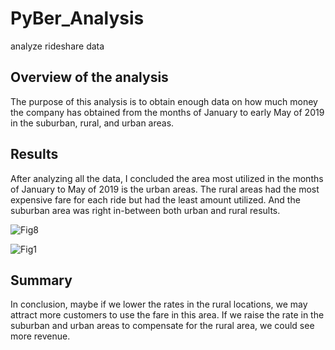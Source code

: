 # PyBer_Analysis
analyze rideshare data

## Overview of the analysis
The purpose of this analysis is to obtain enough data on how much money the company has obtained from the months of January to early May of 2019 in the suburban, rural, and urban areas.

## Results
After analyzing all the data, I concluded the area most utilized in the months of January to May of 2019 is the urban areas. The rural areas had the most expensive fare for each ride but had the least amount utilized. And the suburban area was right in-between both urban and rural results.

![Fig8](https://user-images.githubusercontent.com/98724851/162875685-4b2c3ef2-d317-49f1-9b8d-eefd5eb7c23c.png)

![Fig1](https://user-images.githubusercontent.com/98724851/162875795-3591c50e-76e4-4c5c-8cc8-3c599610c0e5.png)


## Summary
In conclusion, maybe if we lower the rates in the rural locations, we may attract more customers to use the fare in this area. If we raise the rate in the suburban and urban areas to compensate for the rural area, we could see more revenue.
